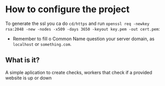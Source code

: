 # How to configure the project

To generate the ssl you ca do `cd/https` and run `openssl req -newkey rsa:2048 -new -nodes -x509 -days 3650 -keyout key.pem -out cert.pem`:

- Remember to fill o Common Name question your server domain, as `localhost` or `something.com`.

## What is it?

A simple aplication to create checks, workers that check if a provided website is up or down

